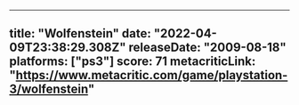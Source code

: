 
---
title: "Wolfenstein"
date: "2022-04-09T23:38:29.308Z"
releaseDate: "2009-08-18"
platforms: ["ps3"]
score: 71
metacriticLink: "https://www.metacritic.com/game/playstation-3/wolfenstein"
---
